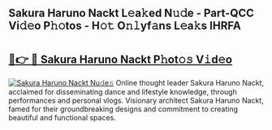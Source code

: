 ## Sakura Haruno Nackt L𝚎a𝚔ed N𝚞𝚍e - Part-QCC Vi𝚍𝚎o P𝚑𝚘tos - H𝚘𝚝 O𝚗𝚕yf𝚊ns L𝚎a𝚔s IHRFA

# <h2><a href="http://kf1p1qu.oniu.top/?m=Sakura+Haruno+Nackt">🔗👉 🔴 Sakura Haruno Nackt P𝚑ot𝚘𝚜 V𝚒d𝚎o</a></h2>

[![Sakura Haruno Nackt Nu𝚍e𝚜](https://i.imgur.com/0qMVB7G.gif)](http://kf1p1qu.oniu.top/?m=Sakura+Haruno+Nackt)
Online thought leader Sakura Haruno Nackt, acclaimed for disseminating dance and lifestyle knowledge, through performances and personal vlogs. Visionary architect Sakura Haruno Nackt, famed for their groundbreaking designs and commitment to creating beautiful and functional spaces.  
